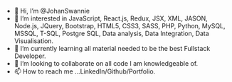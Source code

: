 - 👋 Hi, I’m @JohanSwannie
- 👀 I’m interested in JavaScript, React.js, Redux, JSX, XML, JASON, Node.js, JQuery, Bootstrap, HTML5, CSS3, SASS, PHP, Python, MySQL, MSSQL, T-SQL, Postgre SQL, Data analysis, Data Integration, Data Visualisation.
- 🌱 I’m currently learning all material needed to be the best Fullstack Developer. 
- 💞️ I’m looking to collaborate on all code I am knowledgeable of.
- 📫 How to reach me ...LinkedIn/Github/Portfolio.

<!---
JohanSwannie/JohanSwannie is a ✨ special ✨ repository because its `README.md` (this file) appears on your GitHub profile.
You can click the Preview link to take a look at your changes.
--->
